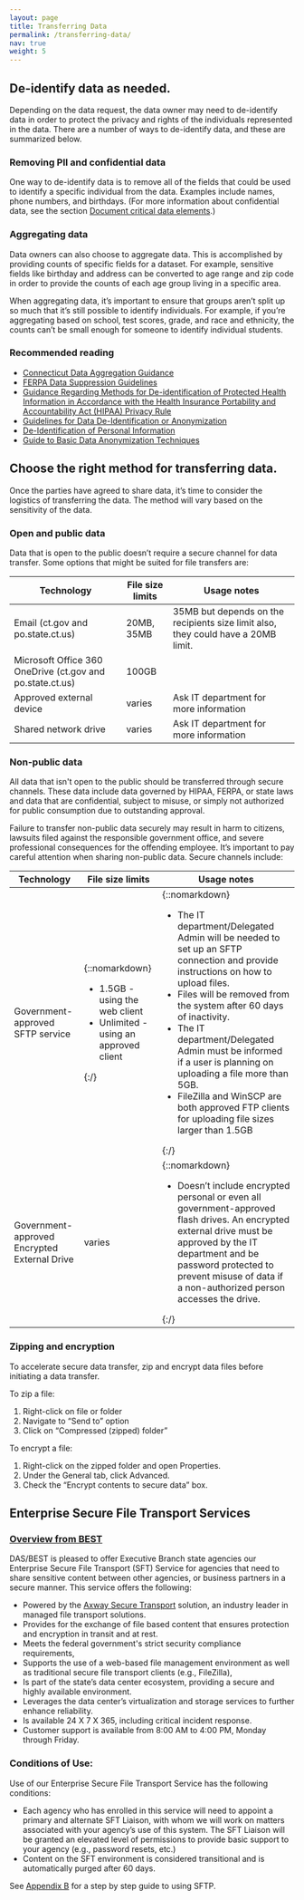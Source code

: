 ```yaml
---
layout: page
title: Transferring Data
permalink: /transferring-data/
nav: true
weight: 5
---
```


## De-identify data as needed.
Depending on the data request, the data owner may need to de-identify data in order to protect the privacy and rights of the individuals represented in the data. There are a number of ways to de-identify data, and these are summarized below.

### Removing PII and confidential data
One way to de-identify data is to remove all of the fields that could be used to identify a specific individual from the data. Examples include names, phone numbers, and birthdays. (For more information about confidential data, see the section [Document critical data elements](/data-sharing-playbook/safeguarding-data/#document-critical-data-elements).) 

### Aggregating data
Data owners can also choose to aggregate data. This is accomplished by providing counts of specific fields for a dataset. For example, sensitive fields like birthday and address can be converted to age range and zip code in order to provide the counts of each age group living in a specific area. 

When aggregating data, it’s important to ensure that groups aren’t split up so much that it’s still possible to identify individuals. For example, if you’re aggregating based on school, test scores, grade, and race and ethnicity, the counts can’t be small enough for someone to identify individual students. 

### Recommended reading 
* [Connecticut Data Aggregation Guidance](https://portal.ct.gov/CTData/Content/Agency-Guidance)
* [FERPA Data Suppression Guidelines](http://edsight.ct.gov/relatedreports/BDCRE%20Data%20Suppression%20Rules.pdf)
* [Guidance Regarding Methods for De-identification of Protected Health Information in Accordance with the Health Insurance Portability and Accountability Act (HIPAA) Privacy Rule](https://www.hhs.gov/hipaa/for-professionals/privacy/special-topics/de-identification/index.html)
* [Guidelines for Data De-Identification or Anonymization](https://www.educause.edu/focus-areas-and-initiatives/policy-and-security/cybersecurity-program/resources/information-security-guide/toolkits/guidelines-for-data-deidentification-or-anonymization)
* [De-Identification of Personal Information](https://nvlpubs.nist.gov/nistpubs/ir/2015/NIST.IR.8053.pdf)
* [Guide to Basic Data Anonymization Techniques](https://iapp.org/media/pdf/resource_center/Guide_to_Anonymisation.pdf)

## Choose the right method for transferring data.
Once the parties have agreed to share data, it’s time to consider the logistics of transferring the data. The method will vary based on the sensitivity of the data.

### Open and public data
Data that is open to the public doesn’t require a secure channel for data transfer. Some options that might be suited for file transfers are:

| **Technology** | **File size limits** | **Usage notes** | 
| ----------- | ----------- | ----------- |
| Email (ct.gov and po.state.ct.us) | 20MB, 35MB | 35MB but depends on the recipients size limit also, they could have a 20MB limit. | 
| Microsoft Office 360 OneDrive (ct.gov and po.state.ct.us) | 100GB | | 
| Approved external device | varies | Ask IT department for more information | 
| Shared network drive | varies | Ask IT department for more information | 


### Non-public data
All data that isn't open to the public should be transferred through secure channels. These data include data governed by HIPAA, FERPA, or state laws and data that are confidential, subject to misuse, or simply not authorized for public consumption due to outstanding approval.

Failure to transfer non-public data securely may result in harm to citizens, lawsuits filed against the responsible government office, and severe professional consequences for the offending employee. It’s important to pay careful attention when sharing non-public data. Secure channels include:

| **Technology** | **File size limits** | **Usage notes** | 
| ----------- | ----------- | ----------- | 
| Government-approved SFTP service |{::nomarkdown}<ul><li>1.5GB - using the web client</li><li>Unlimited - using an approved client</li></ul>{:/}|{::nomarkdown}<ul><li>The IT department/Delegated Admin will be needed to set up an SFTP connection and provide instructions on how to upload files.</li><li>Files will be removed from the system after 60 days of inactivity.</li><li>The IT department/Delegated Admin must be informed if a user is planning on uploading a file more than 5GB.</li><li>FileZilla and WinSCP are both approved FTP clients for uploading file sizes larger than 1.5GB</li></ul>{:/}| 
| Government-approved Encrypted External Drive | varies |{::nomarkdown}<ul><li>Doesn’t include encrypted personal or even all government-approved flash drives. An encrypted external drive must be approved by the IT department and be password protected to prevent misuse of data if a non-authorized person accesses the drive.</li></ul>{:/}| 


### Zipping and encryption
To accelerate secure data transfer, zip and encrypt data files before initiating a data transfer. 

To zip a file:
1. Right-click on file or folder
2. Navigate to “Send to” option
3. Click on “Compressed (zipped) folder”


To encrypt a file:
1. Right-click on the zipped folder and open Properties.
2. Under the General tab, click Advanced.
3. Check the “Encrypt contents to secure data” box.


## Enterprise Secure File Transport Services

### [Overview from BEST](https://portal.ct.gov/DAS/BEST/Planning-and-Architecture/Enterprise-Secure-File-Transport-Services)

DAS/BEST is pleased to offer Executive Branch state agencies our Enterprise Secure File Transport (SFT) Service for agencies that need to share sensitive content between other agencies, or business partners in a secure manner. This service offers the following:
* Powered by the [Axway Secure Transport](https://www.axway.com/en/enterprise-solutions/secure-transport#tablist1-tab1) solution, an industry leader in managed file transport solutions.
* Provides for the exchange of file based content that ensures protection and encryption in transit and at rest.
* Meets the federal government's strict security compliance requirements,
* Supports the use of a web-based file management environment as well as traditional secure file transport clients (e.g., FileZilla), 
* Is part of the state’s data center ecosystem, providing a secure and highly available environment.
* Leverages the data center’s virtualization and storage services to further enhance reliability.
* Is available 24 X 7 X 365, including critical incident response.
* Customer support is available from 8:00 AM to 4:00 PM, Monday through Friday.
 
### Conditions of Use:
Use of our Enterprise Secure File Transport Service has the following conditions:
* Each agency who has enrolled in this service will need to appoint a primary and alternate SFT Liaison, with whom we will work on matters associated with your agency’s use of this system. The SFT Liaison will be granted an elevated level of permissions to provide basic support to your agency (e.g., password resets, etc.)
* Content on the SFT environment is considered transitional and is automatically purged after 60 days.

See [Appendix B](/data-sharing-playbook/steps-to-use-sftp/) for a step by step guide to using SFTP.